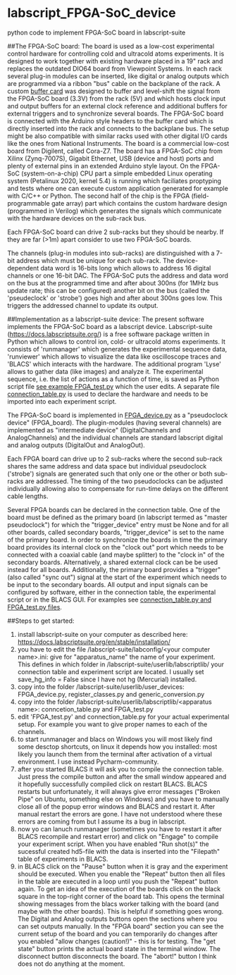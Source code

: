 # labscript_FPGA-SoC_device
python code to implement FPGA-SoC board in labscript-suite

##The FPGA-SoC board:
The board is used as a low-cost experimental control hardware for controlling cold and ultracold atoms experiments. It is designed to work together with existing hardware placed in a 19" rack and replaces the outdated DIO64 board from Viewpoint Systems. In each rack several plug-in modules can be inserted, like digital or analog outputs which are programmed via a ribbon "bus" cable on the backplane of the rack. A custom [buffer card](/FPGA-buffer-card) was designed to buffer and level-shift the signal from the FPGA-SoC board (3.3V) from the rack (5V) and which hosts clock input and output buffers for an external clock reference and additional buffers for external triggers and to synchronize several boards. The FPGA-SoC board is connected with the Arduino style headers to the buffer card which is directly inserted into the rack and connects to the backplane bus. The setup might be also compatible with similar racks used with other digital I/O cards like the ones from National Instruments. The board is a commercial low-cost board from Digilent, called Cora-Z7. The board has a FPGA-SoC chip from Xilinx (Zynq-7007S), Gigabit Ethernet, USB (device and host) ports and plenty of external pins in an extended Arduino style layout. On the FPGA-SoC (system-on-a-chip) CPU part a simple embedded Linux operating system (Petalinux 2020, kernel 5.4) is running which faciliates proptyping and tests where one can execute custom application generated for example with C/C++ or Python. The second half of the chip is the FPGA (field-programmable gate array) part which contains the custom hardware design (programmed in Verilog) which generates the signals which communicate with the hardware devices on the sub-rack bus. 

Each FPGA-SoC board can drive 2 sub-racks but they should be nearby. If they are far (>1m) apart consider to use two FPGA-SoC boards.

The channels (plug-in modules into sub-racks) are distinguished with a 7-bit address which must be unique for each sub-rack. The device-dependent data word is 16-bits long which allows to address 16 digital channels or one 16-bit DAC. The FPGA-SoC puts the address and data word on the bus at the programmed time and after about 300ns (for 1MHz bus update rate; this can be configured) another bit on the bus (called the 'pseudeclock' or 'strobe') goes high and after about 300ns goes low. This triggers the addressed channel to update its output.

##Implementation as a labscript-suite device:
The present software implements the FPGA-SoC board as a labscript device. Labscript-suite (https://docs.labscriptsuite.org/) is a free software package written in Python which allows to control ion, cold- or ultracold atoms experiments. It consists of 'runmanager' which generates the experimental sequence data, 'runviewer' which allows to visualize the data like oscilloscope traces and 'BLACS' which interacts with the hardware. The additional program 'Lyse' allows to gather data (like images) and analyze it. The experimental sequence, i.e. the list of actions as a function of time, is saved as Python script file [see example FPGA_test.py](/labscript-suite/userlib/labscriptlib/FPGA_test/FPGA_test.py) which the user edits. A separate file [connection_table.py](/labscript-suite/userlib/labscriptlib/FPGA_test/connection_table.py) is used to declare the hardware and needs to be imported into each experiment script.

The FPGA-SoC board is implemented in [FPGA_device.py](/labscript-suite/userlib/user_devices/FPGA_device.py) as a "pseudoclock device" (FPGA_board). The plugin-modules (having several channels) are implemented as "intermediate device" (DigitalChannels and AnalogChannels) and the individual channels are standard labscript digital and analog outputs (DigitalOut and AnalogOut).

Each FPGA board can drive up to 2 sub-racks where the second sub-rack shares the same address and data space but individual pseudoclock ('strobe') signals are generated such that only one or the other or both sub-racks are addressed. The timing of the two pseudoclocks can be adjusted individually allowing also to compensate for run-time delays on the different cable lengths.

Several FPGA boards can be declared in the connection table. One of the board must be defined as the primary board (in labscript termed as "master pseudoclock") for which the "trigger_device" entry must be None and for all other boards, called secondary boards, "trigger_device" is set to the name of the primary board. In order to synchronize the boards in time the primary board provides its internal clock on the "clock out" port which needs to be connected with a coaxial cable (and maybe splitter) to the "clock in" of the secondary boards. Alternatively, a shared external clock can be be used instead for all boards. Additionally, the primary board provides a "trigger" (also called "sync out") signal at the start of the experiment which needs to be input to the secondary boards. All output and input signals can be configured by software, either in the connection table, the experimental script or in the BLACS GUI. For examples see [connection_table.py and FPGA_test.py files](/labscript-suite/userlib/labscriptlib/FPGA_test/).

##Steps to get started:
1. install labscript-suite on your computer as described here: https://docs.labscriptsuite.org/en/stable/installation/
2. you have to edit the file /labscript-suite/labconfig/\<your computer name\>.ini: give for "apparatus_name" the name of your experiment. This defines in which folder in /labscript-suite/userlib/labscriptlib/ your connection table and experiment script are located. I usually set save_hg_info = False since I have not hg (Mercurial) installed.
3. copy into the folder /labscript-suite/userlib/user_devices: FPGA_device.py, register_classes.py and generic_conversion.py
4. copy into the folder /labscript-suite/userlib/labscriptlib/\<apparatus name\>: conncetion_table.py and FPGA_test.py
5. edit 'FPGA_test.py' and connection_table.py for your actual experimental setup. For example you want to give proper names to each of the channels.
6. to start runmanager and blacs on Windows you will most likely find some desctop shortcuts, on linux it depends how you installed: most likely you launch them from the terminal after activation of a virtual environment. I use instead Pycharm-community.
7. after you started BLACS it will ask you to compile the connection table. Just press the compile button and after the small window appeared and it hopefully successfully compiled click on restart BLACS. BLACS restarts but unfortunately, it will always give error messages ("Broken Pipe" on Ubuntu, something else on Windows) and you have to manually close all of the popup error windows and BLACS and restart it. After manual restart the errors are gone. I have not understood where these errors are coming from but I assume its a bug in labscript. 
8. now yo can lanuch runmanager (sometimes you have to restart it after BLACS recompile and restart error) and click on "Engage" to compile your experiment script. When you have enabled "Run shot(s)" the sucessful created hd5-file with the data is inserted into the "Filepath" table of experiments in BLACS.
9. in BLACS click on the "Pause" button when it is gray and the experiment should be executed. When you enable the "Repeat" button then all files in the table are executed in a loop until you push the "Repeat" button again. To get an idea of the execution of the boards click on the black square in the top-right corner of the board tab. This opens the terminal showing messages from the blacs worker talking with the board (and maybe with the other boards). This is helpful if something goes wrong. The Digital and Analog outputs buttons open the sections where you can set outputs manually. In the "FPGA board" section you can see the current setup of the board and you can temporarily do changes after you enabled "allow changes (caution!)" - this is for testing. The "get state" button prints the actual board state in the terminal window. The disconnect button disconnects the board. The "abort!" button I think does not do anything at the moment.



